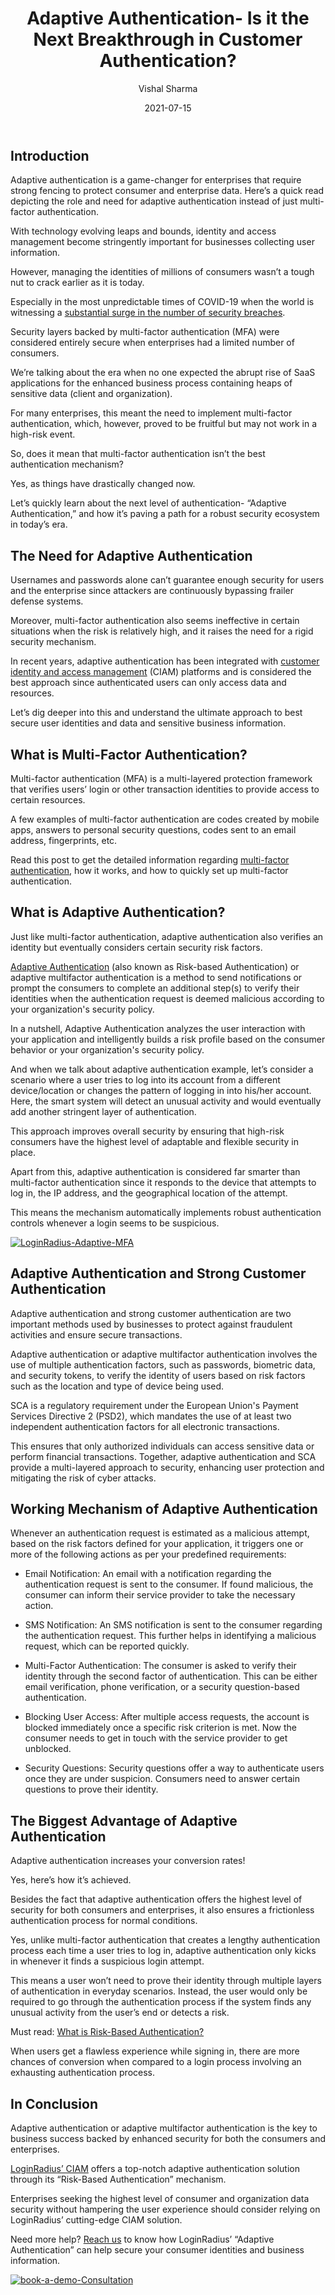 ﻿---
title: "Adaptive Authentication- Is it the Next Breakthrough in Customer Authentication?"
date: "2021-07-15"
coverImage: "adaptive-authentication.jpg"
tags: ["adaptive authentication","mfa","ciam solution"]
author: "Vishal Sharma"
description: "Adaptive authentication is a game-changer for enterprises that require strong fencing to protect consumer and enterprise data. Here’s a quick read depicting the role and need for adaptive authentication instead of just multi-factor authentication."
metadescription: "Adaptive authentication offers robust and secure authentication. Learn how adaptive authentication can work for securing your business and consumer data."
metatitle: "Adaptive Authentication for Frictionless Customer Experience"
canonical: https://www.loginradius.com/blog/engineering/what-is-adaptive-authentication/
---
## Introduction

Adaptive authentication is a game-changer for enterprises that require strong fencing to protect consumer and enterprise data. Here’s a quick read depicting the role and need for adaptive authentication instead of just multi-factor authentication.

With technology evolving leaps and bounds, identity and access management become stringently important for businesses collecting user information.

However, managing the identities of millions of consumers wasn’t a tough nut to crack earlier as it is today.

Especially in the most unpredictable times of COVID-19 when the world is witnessing a [substantial surge in the number of security breaches](https://www.statista.com/statistics/1175574/increase-cyber-fraud-coronavirus-outbreak/).

Security layers backed by multi-factor authentication (MFA) were considered entirely secure when enterprises had a limited number of consumers.

We’re talking about the era when no one expected the abrupt rise of SaaS applications for the enhanced business process containing heaps of sensitive data (client and organization).

For many enterprises, this meant the need to implement multi-factor authentication, which, however, proved to be fruitful but may not work in a high-risk event.

So, does it mean that multi-factor authentication isn’t the best authentication mechanism?

Yes, as things have drastically changed now.

Let’s quickly learn about the next level of authentication- “Adaptive Authentication,” and how it’s paving a path for a robust security ecosystem in today’s era.

## The Need for Adaptive Authentication

Usernames and passwords alone can’t guarantee enough security for users and the enterprise since attackers are continuously bypassing frailer defense systems.

Moreover, multi-factor authentication also seems ineffective in certain situations when the risk is relatively high, and it raises the need for a rigid security mechanism.

In recent years, adaptive authentication has been integrated with [customer identity and access management](https://www.loginradius.com/blog/identity/customer-identity-and-access-management/) (CIAM) platforms and is considered the best approach since authenticated users can only access data and resources.

Let’s dig deeper into this and understand the ultimate approach to best secure user identities and data and sensitive business information.

## What is Multi-Factor Authentication?

Multi-factor authentication (MFA) is a multi-layered protection framework that verifies users’ login or other transaction identities to provide access to certain resources.

A few examples of multi-factor authentication are codes created by mobile apps, answers to personal security questions, codes sent to an email address, fingerprints, etc.

Read this post to get the detailed information regarding [multi-factor authentication](https://www.loginradius.com/blog/identity/what-is-multi-factor-authentication/), how it works, and how to quickly set up multi-factor authentication.

## What is Adaptive Authentication?

Just like multi-factor authentication, adaptive authentication also verifies an identity but eventually considers certain security risk factors.

[Adaptive Authentication](https://www.loginradius.com/blog/engineering/What-is-adaptive-authentication/) (also known as Risk-based Authentication) or adaptive multifactor authentication is a method to send notifications or prompt the consumers to complete an additional step(s) to verify their identities when the authentication request is deemed malicious according to your organization's security policy.

In a nutshell, Adaptive Authentication analyzes the user interaction with your application and intelligently builds a risk profile based on the consumer behavior or your organization's security policy.

And when we talk about adaptive authentication example, let’s consider a scenario where a user tries to log into its account from a different device/location or changes the pattern of logging in into his/her account. Here, the smart system will detect an unusual activity and would eventually add another stringent layer of authentication. 

This approach improves overall security by ensuring that high-risk consumers have the highest level of adaptable and flexible security in place.

Apart from this, adaptive authentication is considered far smarter than multi-factor authentication since it responds to the device that attempts to log in, the IP address, and the geographical location of the attempt.

This means the mechanism automatically implements robust authentication controls whenever a login seems to be suspicious.

[![LoginRadius-Adaptive-MFA](LoginRadius-Adaptive-MFA.png)](https://www.loginradius.com/resource/fixing-broken-authentication-with-adaptive-mfa/)

## Adaptive Authentication and Strong Customer Authentication

Adaptive authentication and strong customer authentication are two important methods used by businesses to protect against fraudulent activities and ensure secure transactions. 

Adaptive authentication or adaptive multifactor authentication involves the use of multiple authentication factors, such as passwords, biometric data, and security tokens, to verify the identity of users based on risk factors such as the location and type of device being used. 

SCA is a regulatory requirement under the European Union's Payment Services Directive 2 (PSD2), which mandates the use of at least two independent authentication factors for all electronic transactions. 

This ensures that only authorized individuals can access sensitive data or perform financial transactions. Together, adaptive authentication and SCA provide a multi-layered approach to security, enhancing user protection and mitigating the risk of cyber attacks.

## Working Mechanism of Adaptive Authentication

Whenever an authentication request is estimated as a malicious attempt, based on the risk factors defined for your application, it triggers one or more of the following actions as per your predefined requirements:

-   Email Notification: An email with a notification regarding the authentication request is sent to the consumer. If found malicious, the consumer can inform their service provider to take the necessary action.
    
-   SMS Notification: An SMS notification is sent to the consumer regarding the authentication request. This further helps in identifying a malicious request, which can be reported quickly.
    
-   Multi-Factor Authentication: The consumer is asked to verify their identity through the second factor of authentication. This can be either email verification, phone verification, or a security question-based authentication.
    
-   Blocking User Access: After multiple access requests, the account is blocked immediately once a specific risk criterion is met. Now the consumer needs to get in touch with the service provider to get unblocked.
    
-   Security Questions: Security questions offer a way to authenticate users once they are under suspicion. Consumers need to answer certain questions to prove their identity.
    

## The Biggest Advantage of Adaptive Authentication

Adaptive authentication increases your conversion rates!

Yes, here’s how it’s achieved.

Besides the fact that adaptive authentication offers the highest level of security for both consumers and enterprises, it also ensures a frictionless authentication process for normal conditions.

Yes, unlike multi-factor authentication that creates a lengthy authentication process each time a user tries to log in, adaptive authentication only kicks in whenever it finds a suspicious login attempt.

This means a user won’t need to prove their identity through multiple layers of authentication in everyday scenarios. Instead, the user would only be required to go through the authentication process if the system finds any unusual activity from the user’s end or detects a risk.

Must read: [What is Risk-Based Authentication?](https://www.loginradius.com/blog/identity/risk-based-authentication/)

When users get a flawless experience while signing in, there are more chances of conversion when compared to a login process involving an exhausting authentication process.

## In Conclusion

Adaptive authentication or adaptive multifactor authentication is the key to business success backed by enhanced security for both the consumers and enterprises.

[LoginRadius’ CIAM](https://www.loginradius.com/) offers a top-notch adaptive authentication solution through its “Risk-Based Authentication” mechanism.

Enterprises seeking the highest level of consumer and organization data security without hampering the user experience should consider relying on LoginRadius’ cutting-edge CIAM solution.

Need more help? [Reach us](https://www.loginradius.com/contact-sales2/) to know how LoginRadius’ “Adaptive Authentication” can help secure your consumer identities and business information.

[![book-a-demo-Consultation](../../assets/book-a-demo-loginradius.png)](https://www.loginradius.com/contact-us?utm_source=blog&utm_medium=web&utm_campaign=adaptive-authentication)
